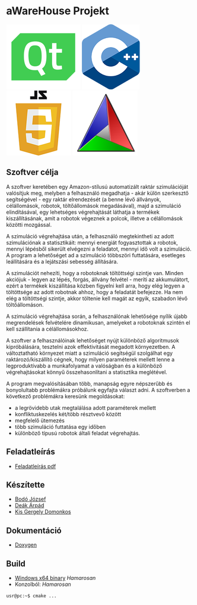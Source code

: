 # aWareHouse Projekt
![QtLogo](./readme-src/qtlogo.png) ![CppLogo](./readme-src/cpplogo.png) ![JsLogo](./readme-src/javascriptlogo.png) ![CMakeLogo](./readme-src/cmakelogo.png)

## Szoftver célja
A szoftver keretében egy Amazon-stílusú automatizált raktár szimulációját valósítjuk meg, melyben a felhasználó megadhatja - akár külön szerkesztő segítségével - egy raktár elrendezését (a benne lévő állványok, célállomások, robotok, töltőállomások megadásával), majd a szimuláció elindításával, egy lehetséges végrehajtását láthatja a termékek kiszállításának, amit a robotok végeznek a polcok, illetve a célállomások közötti mozgással. 

A szimuláció végrehajtása után, a felhasználó megtekintheti az adott szimulációnak a statisztikáit: mennyi energiát fogyasztottak a robotok, mennyi lépésből sikerült elvégezni a feladatot, mennyi idő volt a szimuláció. A program a lehetőséget ad a szimuláció többszöri futtatására, esetleges leállítására és a lejátszási sebesség állítására.

A szimulációt nehezíti, hogy a robotoknak töltöttségi szintje van. Minden akciójuk - legyen az lépés, forgás, állvány felvétel - meríti az akkumulátort, ezért a termékek kiszállítása közben figyelni kell arra, hogy elég legyen a töltöttsége az adott robotnak ahhoz, hogy a feladatát befejezze. Ha nem elég a töltöttségi szintje, akkor töltenie kell magát az egyik, szabadon lévő töltőállomáson.

A szimuláció végrehajtása során, a felhasználónak lehetősége nyílik újabb megrendelések felvételére dinamikusan, amelyeket a robotoknak szintén el kell szállítania a célállomásokhoz.

A szoftver a felhasználóinak lehetőséget nyújt különböző algoritmusok kipróbálására, tesztelni azok effektivitását megadott környezetben. A változtatható környezet miatt a szimuláció segítségül szolgálhat egy raktározó/kiszállító cégnek, hogy milyen paraméterek mellett lenne a legproduktívabb a munkafolyamat a valóságban és a különböző végrehajtásokat könnyű összehasonlítani a statisztika meglétével.

A program megvalósításában több, manapság egyre népszerűbb és bonyolultabb problémákra próbálunk egyfajta választ adni. A szoftverben a következő problémákra keresünk megoldásokat: 
- a legrövidebb utak megtalálása adott paraméterek mellett
- konfliktuskezelés két/több résztvevő között
- megfelelő ütemezés
- több szimuláció futtatása egy időben
- különböző típusú robotok általi feladat végrehajtás.
 
## Feladatleírás
* [Feladatleírás pdf](./readme-src/feladatleiras.pdf)

## Készítette

* [Bodó József](https://szofttech.inf.elte.hu/i7p4uq)
* [Deák Árpád](https://szofttech.inf.elte.hu/cthi78)
* [Kis Gergely Domonkos](https://szofttech.inf.elte.hu/vmt982)

## Dokumentáció

* [Doxygen]()

## Build

* [Windows x64 binary]() _Hamarosan_
* Konzolból: _Hamarosan_
```console
usr@pc:~$ cmake ...
```
